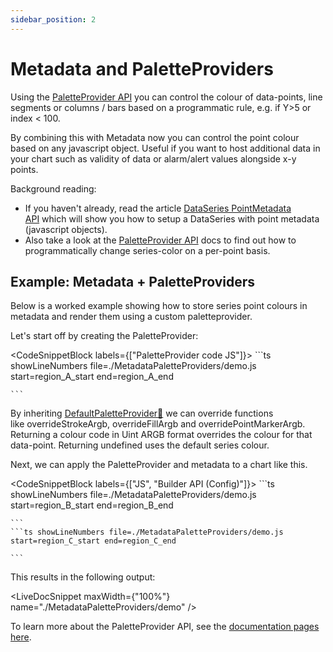 ```yaml
---
sidebar_position: 2
---
```


# Metadata and PaletteProviders

Using the [PaletteProvider API](/2d-charts/chart-types/palette-provider-api/palette-provider-api-overview) you can control the colour of data-points, line segments or columns / bars based on a programmatic rule, e.g. if Y>5 or index < 100.

By combining this with Metadata now you can control the point colour based on any javascript object. Useful if you want to host additional data in your chart such as validity of data or alarm/alert values alongside x-y points.

Background reading: 

*   If you haven't already, read the article [DataSeries PointMetadata API](/2d-charts/chart-types/point-metadata-api/point-metadata-api-overview) which will show you how to setup a DataSeries with point metadata (javascript objects).
*   Also take a look at the [PaletteProvider API](/2d-charts/chart-types/palette-provider-api/palette-provider-api-overview) docs to find out how to programmatically change series-color on a per-point basis.

Example: Metadata + PaletteProviders
------------------------------------

Below is a worked example showing how to store series point colours in metadata and render them using a custom paletteprovider.

Let's start off by creating the PaletteProvider:

<CodeSnippetBlock labels={["PaletteProvider code JS"]}>
    ```ts showLineNumbers file=./MetadataPaletteProviders/demo.js start=region_A_start end=region_A_end

    ```

</CodeSnippetBlock>

By inheriting [DefaultPaletteProvider:blue_book:](https://www.scichart.com/documentation/js/current/typedoc/classes/defaultpaletteprovider.html) we can override functions like overrideStrokeArgb, overrideFillArgb and overridePointMarkerArgb. Returning a colour code in Uint ARGB format overrides the colour for that data-point. Returning undefined uses the default series colour.

Next, we can apply the PaletteProvider and metadata to a chart like this.

<CodeSnippetBlock labels={["JS", "Builder API (Config)"]}>
    ```ts showLineNumbers file=./MetadataPaletteProviders/demo.js start=region_B_start end=region_B_end

    ```
    ```ts showLineNumbers file=./MetadataPaletteProviders/demo.js start=region_C_start end=region_C_end

    ```

</CodeSnippetBlock>

This results in the following output:

<LiveDocSnippet maxWidth={"100%"} name="./MetadataPaletteProviders/demo" />

To learn more about the PaletteProvider API, see the [documentation pages here](/2d-charts/chart-types/palette-provider-api/palette-provider-api-overview).
